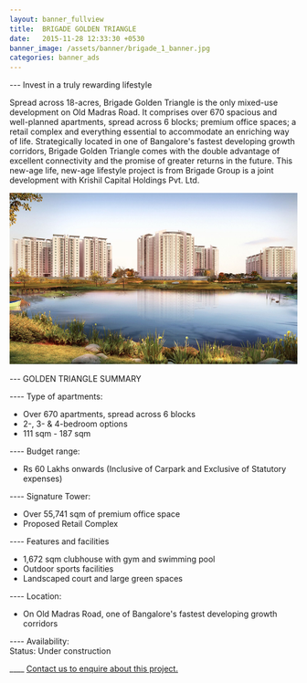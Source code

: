 ```yaml
---
layout: banner_fullview
title:  BRIGADE GOLDEN TRIANGLE
date:   2015-11-28 12:33:30 +0530
banner_image: /assets/banner/brigade_1_banner.jpg
categories: banner_ads
---
```


--- Invest in a truly rewarding lifestyle

Spread across 18-acres, Brigade Golden Triangle is the only mixed-use development on Old Madras Road. It comprises over 670 spacious and well-planned apartments, spread across 6 blocks; premium office spaces; a retail complex and everything essential to accommodate an enriching way of life.
Strategically located in one of Bangalore's fastest developing growth corridors, Brigade Golden Triangle comes with the double advantage of excellent connectivity and the promise of greater returns in the future. This new-age life, new-age lifestyle project is from Brigade Group is a joint development with Krishil Capital Holdings Pvt. Ltd.


<img src="/assets/banner/brigade_3_banner.jpg" class="PageImage" width="600px" height="300px">

--- GOLDEN TRIANGLE SUMMARY

---- Type of apartments:
* Over 670 apartments, spread across 6 blocks
* 2-, 3- & 4-bedroom options
* 111 sqm - 187 sqm

---- Budget range:
* Rs 60 Lakhs onwards (Inclusive of Carpark and Exclusive of Statutory expenses)

---- Signature Tower:
* Over 55,741 sqm of premium office space
* Proposed Retail Complex

---- Features and facilities
* 1,672 sqm clubhouse with gym and swimming pool
* Outdoor sports facilities
* Landscaped court and large green spaces

---- Location:
* On Old Madras Road, one of Bangalore's fastest developing growth corridors

---- Availability:  
Status: Under construction

____ <a href="{{ site.baseurl }}/contactus"> Contact us to enquire about this project. </a>